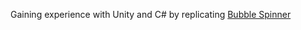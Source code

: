 Gaining experience with Unity and C# by replicating [Bubble Spinner](http://www.deadwhale.com/play.php?game=774)